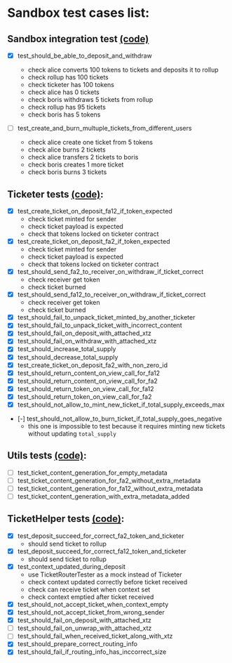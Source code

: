 # Sandbox test cases list:

## Sandbox integration test [(code)](test_communication.py)
- [x] test_should_be_able_to_deposit_and_withdraw
    - check alice converts 100 tokens to tickets and deposits it to rollup
    - check rollup has 100 tickets
    - check ticketer has 100 tokens
    - check alice has 0 tickets
    - check boris withdraws 5 tickets from rollup
    - check rollup has 95 tickets
    - check boris has 5 tokens

- [ ] test_create_and_burn_multuple_tickets_from_different_users
    - check alice create one ticket from 5 tokens
    - check alice burns 2 tickets
    - check alice transfers 2 tickets to boris
    - check boris creates 1 more ticket
    - check boris burns 3 tickets

## Ticketer tests [(code)](test_ticketer.py):
- [x] test_create_ticket_on_deposit_fa12_if_token_expected
    - check ticket minted for sender
    - check ticket payload is expected
    - check that tokens locked on ticketer contract
- [x] test_create_ticket_on_deposit_fa2_if_token_expected
    - check ticket minted for sender
    - check ticket payload is expected
    - check that tokens locked on ticketer contract
- [x] test_should_send_fa2_to_receiver_on_withdraw_if_ticket_correct
    - check receiver get token
    - check ticket burned
- [x] test_should_send_fa12_to_receiver_on_withdraw_if_ticket_correct
    - check receiver get token
    - check ticket burned
- [x] test_should_fail_to_unpack_ticket_minted_by_another_ticketer
- [x] test_should_fail_to_unpack_ticket_with_incorrect_content
- [x] test_should_fail_on_deposit_with_attached_xtz
- [x] test_should_fail_on_withdraw_with_attached_xtz
- [x] test_should_increase_total_supply
- [x] test_should_decrease_total_supply
- [x] test_create_ticket_on_deposit_fa2_with_non_zero_id
- [x] test_should_return_content_on_view_call_for_fa12
- [x] test_should_return_content_on_view_call_for_fa2
- [x] test_should_return_token_on_view_call_for_fa12
- [x] test_should_return_token_on_view_call_for_fa2
- [x] test_should_not_allow_to_mint_new_ticket_if_total_supply_exceeds_max
- [-] test_should_not_allow_to_burn_ticket_if_total_supply_goes_negative
    - this one is impossible to test because it requires minting new tickets without updating `total_supply`

## Utils tests [(code)](test_utils.py):
- [ ] test_ticket_content_generation_for_empty_metadata
- [ ] test_ticket_content_generation_for_fa2_without_extra_metadata
- [ ] test_ticket_content_generation_for_fa12_without_extra_metadata
- [ ] test_ticket_content_generation_with_extra_metadata_added

## TicketHelper tests [(code)](test_ticket_helper.py):
- [x] test_deposit_succeed_for_correct_fa2_token_and_ticketer
    - should send ticket to rollup
- [x] test_deposit_succeed_for_correct_fa12_token_and_ticketer
    - should send ticket to rollup
- [x] test_context_updated_during_deposit
    - use TicketRouterTester as a mock instead of Ticketer
    - check context updated correctly before ticket received
    - check can receive ticket when context set
    - check context emptied after ticket received
- [x] test_should_not_accept_ticket_when_context_empty
- [x] test_should_not_accept_ticket_from_wrong_sender
- [x] test_should_fail_on_deposit_with_attached_xtz
- [ ] test_should_fail_on_unwrap_with_attached_xtz
- [ ] test_should_fail_when_received_ticket_along_with_xtz
- [x] test_should_prepare_correct_routing_info
- [x] test_should_fail_if_routing_info_has_inccorrect_size
